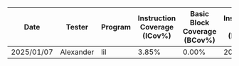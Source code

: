 | Date       | Tester | Program | Instruction Coverage (ICov%) | Basic Block Coverage (BCov%) | Instruction Count (ICount) | Execution Time (s) |
|------------|--------|---------|-----------------------------|----------------------------|-------------------|-------------------|
| 2025/01/07        | Alexander    | lil     | 3.85%                       | 0.00%                      | 208               | 0.04              |